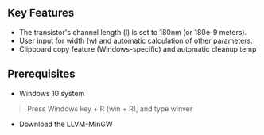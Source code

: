 ## Key Features
* The transistor's channel length (l) is set to 180nm (or 180e-9 meters).
* User input for width (w) and automatic calculation of other parameters.
* Clipboard copy feature (Windows-specific) and automatic cleanup temp

## Prerequisites
* Windows 10 system
> Press Windows key + R (win + R), and type winver
* Download the LLVM-MinGW
